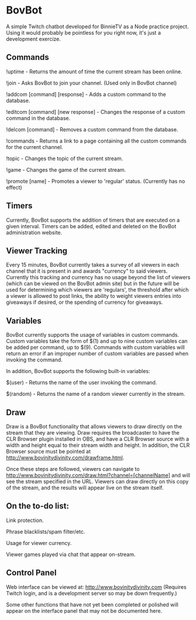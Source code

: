# BovBot

A simple Twitch chatbot developed for BinnieTV as a Node practice project. Using it would probably be pointless for you right now, it's just a development exercize.

## Commands

!uptime - Returns the amount of time the current stream has been online. 

!join - Asks BovBot to join your channel. (Used only in BovBot channel)

!addcom [command] [response] - Adds a custom command to the database.

!editcom [command] [new response] - Changes the response of a custom command in the database.

!delcom [command] - Removes a custom command from the database.

!commands - Returns a link to a page containing all the custom commands for the current channel.

!topic - Changes the topic of the current stream.

!game - Changes the game of the current stream. 

!promote [name] - Promotes a viewer to 'regular' status. (Currently has no effect)

## Timers

Currently, BovBot supports the addition of timers that are executed on a given interval. Timers can be added, edited and deleted on the BovBot administration website. 

## Viewer Tracking

Every 15 minutes, BovBot currently takes a survey of all viewers in each channel that it is present in and awards "currency" to said viewers. Currently this tracking and currency has no usage beyond the list of viewers (which can be viewed on the BovBot admin site) but in the future will be used for determining which viewers are 'regulars', the threshold after which a viewer is allowed to post links, the ability to weight viewers entries into giveaways if desired, or the spending of currency for giveaways. 

## Variables

BovBot currently supports the usage of variables in custom commands. Custom variables take the form of $(1) and up to nine custom variables can be added per command, up to $(9). Commands with custom variables will return an error if an improper number of custom variables are passed when invoking the command.

In addition, BovBot supports the following built-in variables:

$(user) - Returns the name of the user invoking the command.

$(random) - Returns the name of a random viewer currently in the stream.

## Draw

Draw is a BovBot functionality that allows viewers to draw directly on the stream that they are viewing. Draw requires the broadcaster to have the CLR Browser plugin installed in OBS, and have a CLR Browser source with a width and height equal to their stream width and height. In addition, the CLR Browser source must be pointed at http://www.bovinitydivinity.com/drawframe.html. 

Once these steps are followed, viewers can navigate to http://www.bovinitydivinity.com/draw.html?channel=[channelName] and will see the stream specified in the URL. Viewers can draw directly on this copy of the stream, and the results will appear live on the stream itself. 

## On the to-do list:

Link protection.

Phrase blacklists/spam filter/etc.

Usage for viewer currency.

Viewer games played via chat that appear on-stream.

## Control Panel

Web interface can be viewed at: http://www.bovinitydivinity.com (Requires Twitch login, and is a development server so may be down frequently.) 

Some other functions that have not yet been completed or polished will appear on the interface panel that may not be documented here.
